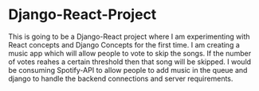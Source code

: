 # Django-React-Project
This is going to be a Django-React project where I am experimenting with React concepts and Django Concepts for the first time. 
I am creating a music app which will allow people to vote to skip the songs. If the number of votes reahes a certain threshold then that song will be skipped.
I would be consuming Spotify-API to allow people to add music in the queue and django to handle the backend connections and server requirements.
